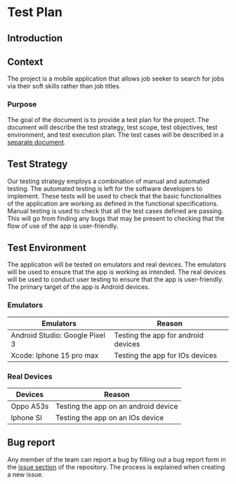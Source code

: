 # Test Plan

## Introduction

## Context

The project is a mobile application that allows job seeker to search for jobs via their soft skills rather than job titles.

### Purpose

The goal of the document is to provide a test plan for the project. The document will describe the test strategy, test scope, test objectives, test environment, and test execution plan. The test cases will be described in a [separate document](test_cases.md).

## Test Strategy

Our testing strategy employs a combination of manual and automated testing. The automated testing is left for the software developers to implement. These tests will be used to check that the basic functionalities of the application are working as defined in the functional specifications.
Manual testing is used to check that all the test cases defined are passing. This will go from finding any bugs that may be present to checking that the flow of use of the app is user-friendly.

## Test Environment

The application will be tested on emulators and real devices. The emulators will be used to ensure that the app is working as intended. The real devices will be used to conduct user testing to ensure that the app is user-friendly. The primary target of the app is Android devices.

### Emulators

|Emulators|Reason|
|---|---|
|Android Studio: Google Pixel 3|Testing the app for android devices|
|Xcode: Iphone 15 pro max|Testing the app for IOs devices|

### Real Devices

|Devices|Reason|
|---|---|
|Oppo A53s|Testing the app on an android device|
|Iphone SI|Testing the app on an IOs device|

## Bug report

Any member of the team can report a bug by filling out a bug report form in the [issue section](https://github.com/algosup/2023-2024-project-5-flutter-team-7/issues) of the repository.
The process is explained when creating a new issue.
